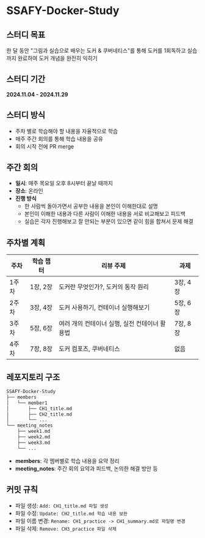 # SSAFY-Docker-Study

##  스터디 목표
한 달 동안 "그림과 실습으로 배우는 도커 & 쿠버네티스"를 통해 도커를 1회독하고 실습까지 완료하여 도커 개념을 완전히 익히기

## 스터디 기간
**2024.11.04 - 2024.11.29**

## 스터디 방식
- 주차 별로 학습해야 할 내용을 자율적으로 학습
- 매주 주간 회의를 통해 학습 내용을 공유
- 회의 시작 전에 PR merge

## 주간 회의
- **일시**: 매주 목요일 오후 8시부터 끝날 때까지
- **장소**: 온라인
- **진행 방식**
  - 한 사람씩 돌아가면서 공부한 내용을 본인이 이해한대로 설명
  - 본인이 이해한 내용과 다른 사람이 이해한 내용을 서로 비교해보고 피드백
  - 실습은 각자 진행해보고 잘 안되는 부분이 있으면 같이 힘을 합쳐서 문제 해결


## 주차별 계획

| 주차           | 학습 챕터                  | 리뷰 주제                                    | 과제                               |
|----------------|----------------------------|----------------------------------------------|------------------------------------|
| 1주차          | 1장, 2장                    | 도커란 무엇인가?, 도커의 동작 원리            | 3장, 4장                          |
| 2주차          | 3장, 4장                    | 도커 사용하기, 컨테이너 실행해보기            | 5장, 6장                          |
| 3주차          | 5장, 6장                    | 여러 개의 컨테이너 실행, 실전 컨테이너 활용법 | 7장, 8장                          |
| 4주차          | 7장, 8장                    | 도커 컴포즈, 쿠버네티스                       | 없음                               |

## 레포지토리 구조

```markdown
SSAFY-Docker-Study
├── members
│   └── member1
│       ├── CH1_title.md
│       ├── CH2_title.md
│       └── ...
└── meeting_notes
    ├── week1.md
    ├── week2.md
    ├── week3.md
    └── ...
```
- **members**: 각 멤버별로 학습 내용을 요약 정리
- **meeting_notes**: 주간 회의 요약과 피드백, 논의한 해결 방안 등

## 커밋 규칙
- 파일 생성: `Add: CH1_title.md 파일 생성`
- 파일 수정: `Update: CH2_title.md 학습 내용 보완`
- 파일 이름 변경: `Rename: CH1_practice -> CH1_summary.md로 파일명 변경`
- 파일 삭제: `Remove: CH3_practice 파일 삭제`